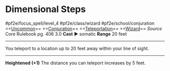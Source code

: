 # Dimensional Steps
#pf2e/focus_spell/level_4 #pf2e/class/wizard #pf2e/school/conjuration 
==[Uncommon](rules/traits/uncommon.md)== ==[Conjuration](rules/traits/conjuration.md)== ==[Teleportation](rules/traits/teleportation.md)== ==[Wizard](rules/traits/wizard.md)==
*Source* Core Rulebook pg. 406 3.0
**Cast** ► somatic
**Range** 20 feet

---
You teleport to a location up to 20 feet away within your line of sight.

<hr>

**Heightened (+1)** The distance you can teleport increases by 5 feet.